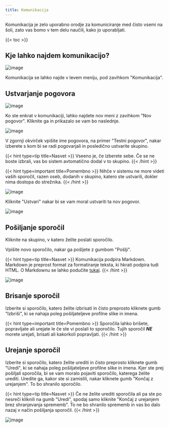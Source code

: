 ```yaml
---
title: Komunikacija
---
```


Komunikacija je zelo uporabno orodje za komuniciranje med čisto vsemi na šoli, zato vas bomo v tem delu naučili, kako jo uporabljati.

{{< toc >}}

## Kje lahko najdem komunikacijo?
![image](https://user-images.githubusercontent.com/52399966/182125863-1520ada1-21da-4c06-8963-94d618979352.png)

Komunikacija se lahko najde v levem meniju, pod zavihkom "Komunikacija".

## Ustvarjanje pogovora
![image](https://user-images.githubusercontent.com/52399966/182126164-a327797b-40eb-4129-9b09-5ebf05712053.png)

Ko ste enkrat v komunikaciji, lahko najdete nov meni z zavihkom "Nov pogovor". Kliknite ga in prikazalo se vam bo naslednje.

![image](https://user-images.githubusercontent.com/52399966/182126419-f22c21af-8ed3-49bc-8318-addad25471b4.png)

V zgornji okvirček vpišite ime pogovora, na primer "Testni pogovor", nakar izberete s kom bi se radi pogovarjali in posledično ustvarite skupino.

{{< hint type=tip title=Nasvet >}}
Vseeno je, če izberete sebe. Če se ne boste izbrali, vas bo sistem avtomatično dodal v to skupino.
{{< /hint >}}

{{< hint type=important title=Pomembno >}}
Nihče v sistemu ne more videti vaših sporočil, razen oseb, dodanih v skupino, katero ste ustvarili, dokler nima dostopa do strežnika.
{{< /hint >}}

![image](https://user-images.githubusercontent.com/52399966/182127378-11d10918-d6c3-4714-b0aa-0ec86c2e91d9.png)

Kliknite "Ustvari" nakar bi se vam moral ustvariti ta nov pogovor.

![image](https://user-images.githubusercontent.com/52399966/182127536-0aaa5aaf-9be3-49a9-97ed-e52c1205bc23.png)

## Pošiljanje sporočil
Kliknite na skupino, v katero želite poslati sporočilo.

Vpišite novo sporočilo, nakar ga pošljete z gumbom "Pošlji".

{{< hint type=tip title=Nasvet >}}
Komunikacija podpira Markdown. Markdown je preprost format za formatiranje teksta, ki hkrati podpira tudi HTML. O Markdownu se lahko podučite [tukaj](https://github.com/adam-p/markdown-here/wiki/Markdown-Cheatsheet).
{{< /hint >}}

![image](https://user-images.githubusercontent.com/52399966/182129414-d843022d-8dd5-43ae-9f92-09a3431b9e8d.png)

## Brisanje sporočil
Izberite si sporočilo, katero želite izbrisati in čisto preprosto kliknete gumb "Izbriši", ki se nahaja poleg pošiljateljeve profilne slike in imena.

{{< hint type=important title=Pomembno >}}
Sporočila lahko brišete, popravljate ali urejate le če ste vi poslali to sporočilo. Tujih sporočil ***NE*** morete urejati, brisati ali kakorkoli popravljati.
{{< /hint >}}

## Urejanje sporočil
Izberite si sporočilo, katero želite urediti in čisto preprosto kliknete gumb "Uredi", ki se nahaja poleg pošiljateljeve profilne slike in imena. Kjer ste prej pošiljali sporočila, bi se vam moralo pojaviti sporočilo, katerega želite urediti. Uredite ga, kakor ste si zamislili, nakar kliknete gumb "Končaj z urejanjem". To bo shranilo sporočilo.

{{< hint type=tip title=Nasvet >}}
Če ne želite urediti sporočila ali pa ste po nesreči kliknili na gumb "Uredi", spodaj samo kliknite "Končaj z urejanjem brez shranjevanja sprememb". To ne bo shranilo sprememb in vas bo dalo nazaj v način pošiljanja sporočil.
{{< /hint >}}

![image](https://user-images.githubusercontent.com/52399966/182141939-1066d8d3-33ed-4e9a-b11b-eca26bfa0f5d.png)
